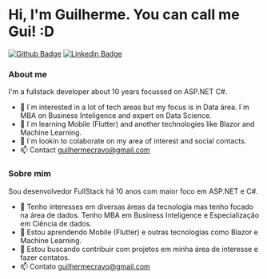 # Hi, I'm Guilherme. You can call me Gui! :D

[![Github Badge](https://img.shields.io/badge/-Github-000?style=flat-square&logo=Github&logoColor=white&link=https://github.com/guilhermecravo)](https://github.com/guilhermecravo)
[![Linkedin Badge](https://img.shields.io/badge/-LinkedIn-blue?style=flat-square&logo=Linkedin&logoColor=white&link=https://www.linkedin.com/in/guilhermecravo/)](https://www.linkedin.com/in/guilhermecravo/)

### About me

I'm a fullstack developer about 10 years focussed on ASP.NET C#.

- 👀 I´m interested in a lot of tech areas but my focus is in Data área. I´m MBA on Business Inteligence and expert on Data Science. 
- 🌱 I´m learning Mobile (Flutter) and another technologies like Blazor and Machine Learning.
- 💞️ I´m lookin to colaborate on my area of interest and social contacts.
- 📫 Contact guilhermecravo@gmail.com

### Sobre mim

Sou desenvolvedor FullStack há 10 anos com maior foco em ASP.NET e C#.

- 👀 Tenho interesses em diversas áreas da tecnologia mas tenho focado na área de dados. Tenho MBA em Business Inteligence e Especialização em Ciência de dados. 
- 🌱 Estou aprendendo Mobile (Flutter) e outras tecnologias como Blazor e Machine Learning.
- 💞️ Estou buscando contribuir com projetos em minha área de interesse e fazer contatos.
- 📫 Contato guilhermecravo@gmail.com
